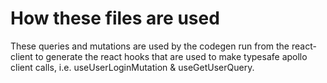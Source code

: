 # How these files are used

These queries and mutations are used by the codegen run from the react-client to generate the react hooks that are used to make typesafe apollo client calls, i.e. useUserLoginMutation & useGetUserQuery.
